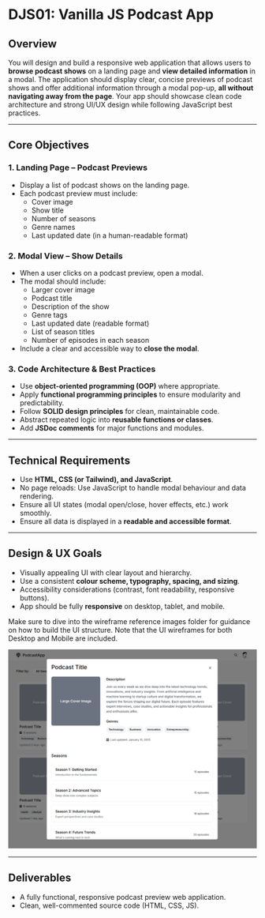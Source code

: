 # DJS01: Vanilla JS Podcast App

## Overview

You will design and build a responsive web application that allows users to **browse podcast shows** on a landing page and **view detailed information** in a modal. The application should display clear, concise previews of podcast shows and offer additional information through a modal pop-up, **all without navigating away from the page**. Your app should showcase clean code architecture and strong UI/UX design while following JavaScript best practices.

---

## Core Objectives

### 1. Landing Page – Podcast Previews

- Display a list of podcast shows on the landing page.
- Each podcast preview must include:
  - Cover image
  - Show title
  - Number of seasons
  - Genre names
  - Last updated date (in a human-readable format)

### 2. Modal View – Show Details

- When a user clicks on a podcast preview, open a modal.
- The modal should include:
  - Larger cover image
  - Podcast title
  - Description of the show
  - Genre tags
  - Last updated date (readable format)
  - List of season titles
  - Number of episodes in each season
- Include a clear and accessible way to **close the modal**.

### 3. Code Architecture & Best Practices

- Use **object-oriented programming (OOP)** where appropriate.
- Apply **functional programming principles** to ensure modularity and predictability.
- Follow **SOLID design principles** for clean, maintainable code.
- Abstract repeated logic into **reusable functions or classes**.
- Add **JSDoc comments** for major functions and modules.

---

## Technical Requirements

- Use **HTML, CSS (or Tailwind), and JavaScript**.
- No page reloads: Use JavaScript to handle modal behaviour and data rendering.
- Ensure all UI states (modal open/close, hover effects, etc.) work smoothly.
- Ensure all data is displayed in a **readable and accessible format**.

---

## Design & UX Goals

- Visually appealing UI with clear layout and hierarchy.
- Use a consistent **colour scheme, typography, spacing, and sizing**.
- Accessibility considerations (contrast, font readability, responsive buttons).
- App should be fully **responsive** on desktop, tablet, and mobile.

Make sure to dive into the wireframe reference images folder for guidance on how to build the UI structure. Note that the UI wireframes for both Desktop and Mobile are included.  

![alt text](<wireframe reference images/desktop view/desktop_modal_view.png>)

---

## Deliverables

- A fully functional, responsive podcast preview web application.
- Clean, well-commented source code (HTML, CSS, JS).
